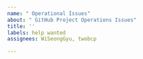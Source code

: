 ```yaml
---
name: " Operational Issues"
about: " GitHub Project Operations Issues"
title: ''
labels: help wanted
assignees: WiSeongGyu, twobcp

---
```



